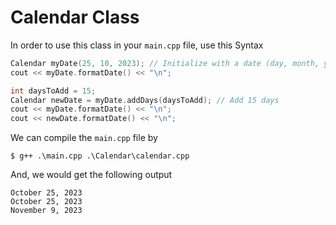 # Calendar Class
In order to use this class in your `main.cpp` file, use this Syntax

```cpp
Calendar myDate(25, 10, 2023); // Initialize with a date (day, month, year)
cout << myDate.formatDate() << "\n";

int daysToAdd = 15;
Calendar newDate = myDate.addDays(daysToAdd); // Add 15 days
cout << myDate.formatDate() << "\n";
cout << newDate.formatDate() << "\n";
```

We can compile the `main.cpp` file by
```
$ g++ .\main.cpp .\Calendar\calendar.cpp
```

And, we would get the following output
```
October 25, 2023
October 25, 2023
November 9, 2023
```